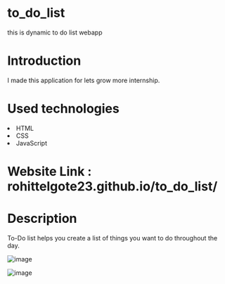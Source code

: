 # to_do_list
this is dynamic to do list webapp

# Introduction
I made this application for lets grow more internship.

# Used technologies
<li>HTML
<li>CSS
<li>JavaScript

# Website Link : rohittelgote23.github.io/to_do_list/

# Description
To-Do list helps you create a list of things you want to do throughout the day.

![image](https://user-images.githubusercontent.com/109582196/197505496-28d9814c-e11a-42d6-bfd0-584bc4e4834f.png)


![image](https://user-images.githubusercontent.com/109582196/197505679-17e1ace8-6e3a-4ee9-9285-ea2d62251b8d.png)

